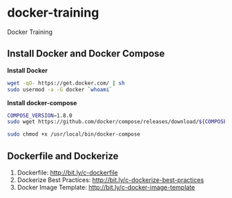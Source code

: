 # docker-training
Docker Training


## Install Docker and Docker Compose
**Install Docker**

```sh
wget -qO- https://get.docker.com/ | sh
sudo usermod -a -G docker `whoami`
```

**Install docker-compose**

```sh
COMPOSE_VERSION=1.8.0
sudo wget https://github.com/docker/compose/releases/download/${COMPOSE_VERSION}/docker-compose-`uname -s`-`uname -m` -O /usr/local/bin/docker-compose

sudo chmod +x /usr/local/bin/docker-compose
```


## Dockerfile and Dockerize

1. Dockerfile: http://bit.ly/c-dockerfile
2. Dockerize Best Practices: http://bit.ly/c-dockerize-best-practices
3. Docker Image Template: http://bit.ly/c-docker-image-template


